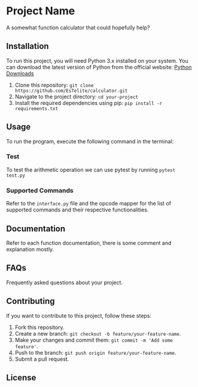 # Project Name

A somewhat function calculator that could hopefully help?

## Installation

To run this project, you will need Python 3.x installed on your system. You can download the latest version of Python from the official website: [Python Downloads](https://www.python.org/downloads/)

1. Clone this repository: `git clone https://github.com/EsTelite/calculator.git`
2. Navigate to the project directory: `cd your-project`
3. Install the required dependencies using pip: `pip install -r requirements.txt`

## Usage

To run the program, execute the following command in the terminal:

### Test
To test the arithmetic operation we can use pytest by running `pytest test.py`

### Supported Commands

Refer to the `interface.py` file and the opcode mapper for the list of supported commands and their respective functionalities.

## Documentation

Refer to each function documentation, there is some comment and explanation mostly.

## FAQs

Frequently asked questions about your project.

## Contributing

If you want to contribute to this project, follow these steps:

1. Fork this repository.
2. Create a new branch: `git checkout -b feature/your-feature-name`.
3. Make your changes and commit them: `git commit -m 'Add some feature'`.
4. Push to the branch: `git push origin feature/your-feature-name`.
5. Submit a pull request.

## License

